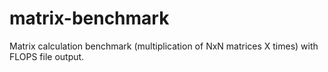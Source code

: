 # matrix-benchmark
Matrix calculation benchmark (multiplication of NxN matrices X times) with FLOPS file output.
